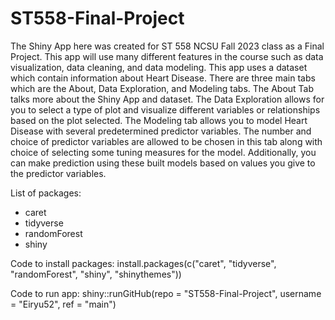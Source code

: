 # ST558-Final-Project

The Shiny App here was created for ST 558 NCSU Fall 2023 class as a Final Project. This app will use many different features in the course such as data visualization, data cleaning, 
and data modeling. This app uses a dataset which contain information about Heart Disease. There are three main tabs which are the About, Data Exploration, and Modeling tabs. The 
About Tab talks more about the Shiny App and dataset. The Data Exploration allows for you to select a type of plot and visualize different variables or relationships based on the plot 
selected. The Modeling tab allows you to model Heart Disease with several predetermined predictor variables. The number and choice of predictor variables are allowed to be chosen in this tab along with choice of selecting some tuning measures for the model. Additionally, you can make prediction using these built models based on values you give to the predictor variables.

List of packages:
* caret
* tidyverse
* randomForest
* shiny

Code to install packages:
install.packages(c("caret", "tidyverse", "randomForest", "shiny", "shinythemes"))

Code to run app:
shiny::runGitHub(repo = "ST558-Final-Project", username = "Eiryu52", ref = "main")

